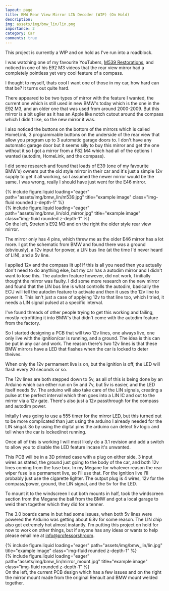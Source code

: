 ```yaml
---
layout: page
title: BMW Rear View Mirror LIN Decoder (WIP) (On Hold)
description:
img: assets/img/bmw_lin/lin.png
importance: 2
category: Car
comments: true
---
```


This project is currently a WIP and on hold as I've run into a roadblock.

I was watching one of my favourite YouTubers, [M539 Restorations](https://www.youtube.com/channel/UCLLpxcworT8275nBXODXyqw), and noticed in one of his E92 M3 videos that the rear view mirror had a completely pointless yet very cool feature of a compass.

I thought to myself, thats cool I want one of those in my car, how hard can that be? It turns out quite hard.

There appeared to be two types of mirror with the feature I wanted, the current one which is still used in new BMW's today which is the one in the E92 M3, and an older one that was used from around 2000-2009. But this mirror is a bit uglier as it has an Apple like notch cutout around the compass which I didn't like, so the new mirror it was.

I also noticed the buttons on the bottom of the mirrors which is called HomeLink, 3 programmable buttons on the underside of the rear view that allow you program up to 3 automatic garage doors to. I don't have any automatic garage door but it seems silly to buy this mirror and get the one without it so I got a mirror from a F82 M4 which had all of the options I wanted (autodim, HomeLink, and the compass).

I did some research and found that loads of E39 (one of my favourite BMW's) owners put the old style mirror in their car and it's just a simple 12v supply to get it all working, so I assumed the newer mirror would be the same. I was wrong, really I should have just went for the E46 mirror.

<div class="row">
    <div class="col-sm mt-3 mt-md-0">
        {% include figure.liquid loading="eager" path="assets/img/bmw_lin/m539.jpg" title="example image" class="img-fluid rounded z-depth-1" %}
    </div>
    <div class="col-sm mt-3 mt-md-0">
        {% include figure.liquid loading="eager" path="assets/img/bmw_lin/old_mirror.jpg" title="example image" class="img-fluid rounded z-depth-1" %}
    </div>
</div>
<div class="caption">
    On the left, Streten's E92 M3 and on the right the older style rear view mirror.
</div>

The mirror only has 4 pins, which threw me as the older E46 mirror has a lot more. I got the schematic from BMW and found there was a ground (obviously), a 12v input for power, a LIN bus line (at the time I'd never heard of LIN), and a 5v line.

I applied 12v and the compass lit up! If this is all you need then you actually don't need to do anything else, but my car has a autodim mirror and I didn't want to lose this. The autodim feature however, did not work, I initially thought the mirror was faulty. I did some more research on the new mirror and found that the LIN bus line is what controlls the autodim, basically the ECU will tell the autodim feature to activate and then it uses the 12v line to power it. This isn't just a case of applying 12v to that line too, which I tried, it needs a LIN signal pulsed at a specific interval.

I've found threads of other people trying to get this working and failing, mostly retrofitting it into BMW's that didn't come with the autodim feature from the factory.

So I started designing a PCB that will two 12v lines, one always live, one only live with the ignition/car is running, and a ground. The idea is this can be put in any car and work. The reason there's two 12v lines is that these BMW mirrors have a LED that flashes when the car is locked to deter theives.

When only the 12v permament live is on, but the ignition is off, the LED will flash every 20 seconds or so.

The 12v lines are both stepped down to 5v, as all of this is being done by an Arduino which can either run on 5v and 7v, but 5v is easier, and the LED itself needs 5v. The arduino will also take care of the LIN signals, creating a pulse at the perfect interval which then goes into a LIN IC and out to the mirror via a 12v gate. There's also just a 12v passthrough for the compass and autodim power.

Initally I was going to use a 555 timer for the mirror LED, but this turned out to be more complicated than just using the arduino I already needed for the LIN singal. So by using the digital pins the arduino can detect 5v logic and tell when the car is locked/not running.

Once all of this is working I will most likely do a 3.1 revision and add a switch to allow you to disable the LED feature incase it's unwanted.

This PCB will be in a 3D printed case with a plug on either side, 3 input wires as stated, the ground just going to the body of the car, and both 12v lines coming from the fuse box. In my Megane for whatever reason the rear wiper fuse is a permament live, so I'll use that. For the ignition live I'll probably just use the cigarette lighter. The output plug is 4 wires, 12v for the compass/power, ground, the LIN signal, and the 5v for the LED.

To mount it to the windscreen I cut both mounts in half, took the windscreen section from the Megane the ball from the BMW and got a local garage to weld them together which they did for a tenner.

The 3.0 boards came in but had some issues, when both 5v lines were powered the Arduino was getting about 6.8v for some reason. The LIN chip also got extremely hot almost instantly. I'm putting this project on hold for now to work on other things, but if anyone has any ideas or wants to help please email me at [info@professorshroom](mailto:info@professorshroom).

<div class="row">
    <div class="col-sm mt-3 mt-md-0">
        {% include figure.liquid loading="eager" path="assets/img/bmw_lin/lin.jpg" title="example image" class="img-fluid rounded z-depth-1" %}
    </div>
    <div class="col-sm mt-3 mt-md-0">
        {% include figure.liquid loading="eager" path="assets/img/bmw_lin/mirror_mount.jpg" title="example image" class="img-fluid rounded z-depth-1" %}
    </div>
</div>
<div class="caption">
    On the left, the current PCB design which has a few issues and on the right the mirror mount made from the original Renault and BMW mount welded together.
</div>
